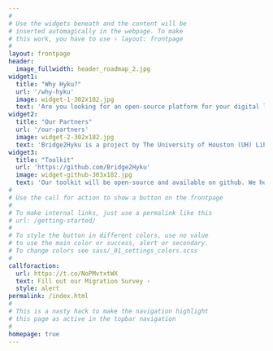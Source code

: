 ```yaml
---
#
# Use the widgets beneath and the content will be
# inserted automagically in the webpage. To make
# this work, you have to use › layout: frontpage
#
layout: frontpage
header:
  image_fullwidth: header_roadmap_2.jpg
widget1:
  title: "Why Hyku?"
  url: '/why-hyku'
  image: widget-1-302x182.jpg
  text: 'Are you looking for an open-source platform for your digital library or institutional repository? <em>Hyku</em> offers a hyrax-in-a-box system to let you hit the ground running.'
widget2:
  title: "Our Partners"
  url: '/our-partners'
  image: widget-2-302x182.jpg
  text: 'Bridge2Hyku is a project by The University of Houston (UH) Libraries, in partnership and consultation with Indiana University at Bloomington (IUB) and Indiana University-Purdue University Indianapolis (IUPUI), The University of Victoria (UVic), and the University of Miami (UM).'
widget3:
  title: "Toolkit"
  url: 'https://github.com/Bridge2Hyku'
  image: widget-github-303x182.jpg
  text: 'Our toolkit will be open-source and available on github. We hope to have tools ready for community use by late 2018'
#
# Use the call for action to show a button on the frontpage
#
# To make internal links, just use a permalink like this
# url: /getting-started/
#
# To style the button in different colors, use no value
# to use the main color or success, alert or secondary.
# To change colors see sass/_01_settings_colors.scss
#
callforaction:
  url: https://t.co/NoPMvtxtWX
  text: Fill out our Migration Survey ›
  style: alert
permalink: /index.html
#
# This is a nasty hack to make the navigation highlight
# this page as active in the topbar navigation
#
homepage: true
---
```


